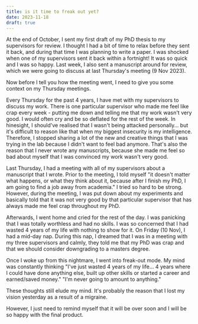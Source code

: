 ```yaml
---
title: is it time to freak out yet?
date: 2023-11-18
draft: true
---
```

At the end of October, I sent my first draft of my PhD thesis to my supervisors for review. I thought I had a bit of time to relax before they sent it back, and during that time I was planning to write a paper. I was shocked when one of my supervisors sent it back within a fortnight! It was so quick and I was so happy. Last week, I also sent a manuscript around for review, which we were going to discuss at last Thursday's meeting (9 Nov 2023). 

Now before I tell you how the meeting went, I need to give you some context on my Thursday meetings. 

Every Thursday for the past 4 years, I have met with my supervisors to discuss my work. There is one particular supervisor who made me feel like crap every week - putting me down and telling me that my work wasn't very good. I would often cry and be so deflated for the rest of the week. In hinesight, I should've realised that I wasn't being attacked personally... but it's difficult to reason like that when my biggest insecurity is my intelligence. Therefore, I stopped sharing a lot of the new and creative things that I was trying in the lab because I didn't want to feel bad anymore. That's also the reason that I never wrote any manuscripts, because she made me feel so bad about myself that I was convinced my work wasn't very good. 

Last Thursday, I had a meeting with all of my supervisors about a manuscript that I wrote. Prior to the meeting, I told myself "it doesn't matter what happens, or what they think about it, because after I finish my PhD, I am going to find a job away from academia." I tried so hard to be strong. However, during the meeting, I was put down about my experiments and basically told that it was not very good by that particular supervisor that has always made me feel crap throughout my PhD. 

Afterwards, I went home and cried for the rest of the day. I was panicking that I was totally worthless and had no skills. I was so concerned that I had wasted 4 years of my life with nothing to show for it. On Friday (10 Nov), I had a mid-day nap. During this nap, I dreamed that I was in a meeting with my three supervisors and calmly, they told me that my PhD was crap and that we should consider downgrading to a masters degree. 

Once I woke up from this nightmare, I went into freak-out mode. My mind was constantly thinking "I've just wasted 4 years of my life... 4 years where I could have done anything else, built up other skills or started a career and earned/saved money." "I'm never going to amount to anything."

These thoughts still elude my mind. It's probably the reason that I lost my vision yesterday as a result of a migraine. 

However, I just need to remind myself that it will be over soon and I will be so happy with the final product.



